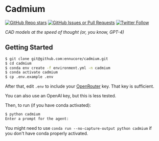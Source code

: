 # Cadmium

[![GitHub Repo stars](https://img.shields.io/github/stars/ennucore/cadmium?style=social)](https://github.com/ennucore/cadmium)
[![GitHub Issues or Pull Requests](https://img.shields.io/github/issues/ennucore/cadmium)](https://github.com/ennucore/cadmium/issues)
[![Twitter Follow](https://img.shields.io/twitter/follow/ennucore?style=social)](https://twitter.com/ennucore)

_CAD models at the speed of thought (or, you know, GPT-4)_


## Getting Started
```bash
$ git clone git@github.com:ennucore/cadmium.git
$ cd cadmium
$ conda env create -f environment.yml -n cadmium
$ conda activate cadmium
$ cp .env.example .env
```

After that, edit `.env` to include your [OpenRouter](https://openrouter.ai/) key. That key is sufficient.

You can also use an OpenAI key, but this is less tested.

Then, to run (if you have conda activated):
```bash
$ python cadmium
Enter a prompt for the agent: 
```

You might need to use `conda run --no-capture-output python cadmium` if you don't have conda properly activated.
